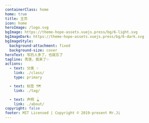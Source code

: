 ```yaml
---
containerClass: home
home: true
title: 主页
icon: home
heroImage: /logo.svg
bgImage: https://theme-hope-assets.vuejs.press/bg/6-light.svg
bgImageDark: https://theme-hope-assets.vuejs.press/bg/6-dark.svg
bgImageStyle:
  background-attachment: fixed
  background-size: cover
heroText: 写的人多了，也就忘了
tagline: 秀莲，我来了✨
actions:
  - text: 分类 💡
    link: ./class/
    type: primary

  - text: 标签 🗺️
    link: ./tag/

  - text: 声明 🪀
    link: ./about/
copyright: false
footer: MIT Licensed | Copyright © 2019-present Mr.Ji
---
```

